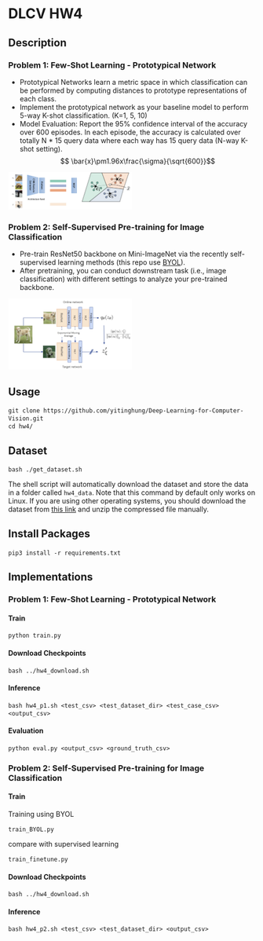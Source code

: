 # DLCV HW4
## Description
### Problem 1: Few-Shot Learning - Prototypical Network 
* Prototypical Networks learn a metric space in which classification can be performed by computing distances to prototype representations of each class.
* Implement the prototypical network as your baseline model to perform 5-way K-shot classification. (K=1, 5, 10)
* Model Evaluation: Report the 95% confidence interval of the accuracy over 600 episodes. In each episode, the accuracy is calculated over totally N * 15 query data where each way has 15 query data (N-way K-shot setting).
$$ \bar{x}\pm1.96x\frac{\sigma}{\sqrt{600}}$$
<img src="https://github.com/yitinghung/Deep-Learning-for-Computer-Vision/blob/main/hw4/p1_figure.png" width=50% height=50% title="Ref: [Prototypical Networks for Few-shot Learning](https://arxiv.org/pdf/1703.05175.pdf)">

### Problem 2: Self-Supervised Pre-training for Image Classification
* Pre-train ResNet50 backbone on Mini-ImageNet via the recently self-supervised learning methods (this repo use [BYOL](https://github.com/lucidrains/byol-pytorch)). 
* After pretraining, you can conduct downstream task (i.e., image classification) with different settings to analyze your pre-trained backbone. 
<img src="https://github.com/yitinghung/Deep-Learning-for-Computer-Vision/blob/main/hw4/p2_figure.png" width=50% height=50%>

## Usage
```
git clone https://github.com/yitinghung/Deep-Learning-for-Computer-Vision.git
cd hw4/
```

## Dataset
```
bash ./get_dataset.sh
```
The shell script will automatically download the dataset and store the data in a folder called `hw4_data`. Note that this command by default only works on Linux. If you are using other operating systems, you should download the dataset from [this link](https://drive.google.com/drive/folders/19KSzhJyGjEkh-pKUds26LwN9IQ5SUSOf?usp=sharing) and unzip the compressed file manually.

## Install Packages
```
pip3 install -r requirements.txt
```

## Implementations
### Problem 1: Few-Shot Learning - Prototypical Network
#### Train
```
python train.py
```
#### Download Checkpoints
```
bash ../hw4_download.sh
```
#### Inference
```
bash hw4_p1.sh <test_csv> <test_dataset_dir> <test_case_csv> <output_csv>
```
#### Evaluation
```
python eval.py <output_csv> <ground_truth_csv>
```

### Problem 2: Self-Supervised Pre-training for Image Classification
#### Train
Training using BYOL
```
train_BYOL.py
```
compare with supervised learning
```
train_finetune.py
```
#### Download Checkpoints
```
bash ../hw4_download.sh
```
#### Inference
```
bash hw4_p2.sh <test_csv> <test_dataset_dir> <output_csv>
```





